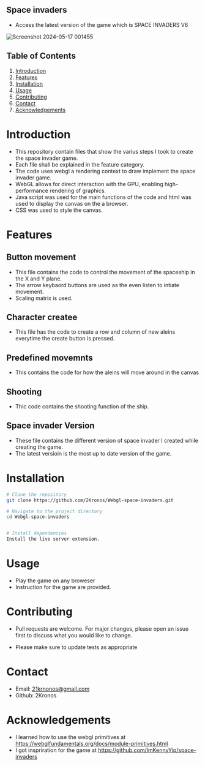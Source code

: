 ## Space invaders
- Access the latest version of the game which is SPACE INVADERS V6 

![Screenshot 2024-05-17 001455](https://github.com/2Kronos/Webgl-space-invaders/assets/163877990/f8c607bc-8f1d-43bb-a9e8-9b53480e1a6d)


## Table of Contents

1. [Introduction](#introduction)
2. [Features](#features)
3. [Installation](#installation)
4. [Usage](#usage)
5. [Contributing](#contributing)
6. [Contact](#contact)
7. [Acknowledgements](#acknowledgements)

# Introduction


 - This repository contain files that show the varius steps I took to create the space invader game.
 - Each file shall be explained in the feature category.
 - The code uses webgl a rendering context to draw implement the space invader game.
 - WebGL allows for direct interaction with the GPU, enabling high-performance rendering of graphics.
 - Java script was used for the main functions of the code and html was used to display the canvas on the a browser.
 - CSS was used to style the canvas.

   

# Features

## Button movement
- This file contains the code to control the movement of the spaceship in the X and Y plane.
- The arrow keybaord buttons are used as the even listen to intiate movement.
- Scaling matrix is used.

## Character createe
- This file has the code to create a row and column of new aleins everytime the create button is pressed.

## Predefined movemnts
- This contains the code for how the aleins will move around in the canvas

## Shooting
- Thic code contains the shooting function of the ship.
## Space invader Version
- These file contains the different version of space invader I created while creating the game.
- The latest versioin is the most up to date version of the game.



# Installation 

```bash
# Clone the repository
git clone https://github.com/2Kronos/Webgl-space-invaders.git

# Navigate to the project directory
cd Webgl-space-invaders


# Install dependencies
Install the live server extension.
```

# Usage
- Play the game on any broweser
- Instruction  for the  game are provided.


# Contributing 

- Pull requests are welcome. For major changes, please open an issue first
to discuss what you would like to change.

- Please make sure to update tests as appropriate



# Contact

- Email: 21krnonos@gmail.com
- Github: 2Kronos

# Acknowledgements

- I learned how to use the webgl primitives at https://webglfundamentals.org/docs/module-primitives.html
- I got inspriration for the game at https://github.com/ImKennyYip/space-invaders


